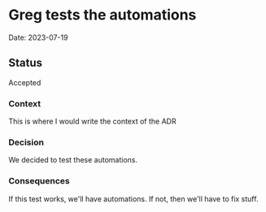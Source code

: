 # Greg tests the automations

Date: 2023-07-19

## Status

Accepted

### Context

This is where I would write the context of the ADR

### Decision

We decided to test these automations.

### Consequences

If this test works, we'll have automations. If not, then we'll have to fix stuff.
